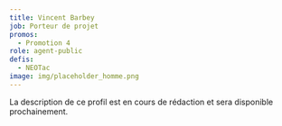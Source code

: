 ```yaml
---
title: Vincent Barbey
job: Porteur de projet
promos:
  - Promotion 4
role: agent-public
defis:
  - NEOTac
image: img/placeholder_homme.png
---
```

La description de ce profil est en cours de rédaction et sera disponible prochainement.

